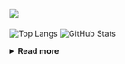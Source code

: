 ![](https://komarev.com/ghpvc/?username=chck&color=blueviolet)

<p align="left"> 
  <img alt="Top Langs" align="center" height="150" src="https://github-readme-stats-nine-umber-51.vercel.app/api/top-langs/?username=chck&layout=compact&count_private=true&show_icons=true&show_icons=true&theme=buefy" />
  <img alt="GitHub Stats" align="center" height="150" src="https://github-readme-stats-nine-umber-51.vercel.app/api?username=chck&count_private=true&show_icons=true&show_icons=true&theme=buefy" />
</p>

<details>
  <summary><b>Read more</b></summary>
  <br>

  <!--START_SECTION:waka-->
**🐱 My GitHub Data** 

> 📦 74.8 kB Used in GitHub's Storage 
 > 
> 🏆 811 Contributions in the Year 2023
 > 
> 💼 Opted to Hire
 > 
> 📜 134 Public Repositories 
 > 
> 🔑 19 Private Repositories 
 > 
**I'm a Night 🦉** 

```text
🌞 Morning                1299 commits        ████░░░░░░░░░░░░░░░░░░░░░   15.89 % 
🌆 Daytime                2105 commits        ██████░░░░░░░░░░░░░░░░░░░   25.76 % 
🌃 Evening                2236 commits        ███████░░░░░░░░░░░░░░░░░░   27.36 % 
🌙 Night                  2533 commits        ████████░░░░░░░░░░░░░░░░░   30.99 % 
```
📅 **I'm Most Productive on Monday** 

```text
Monday                   1802 commits        ██████░░░░░░░░░░░░░░░░░░░   22.05 % 
Tuesday                  1681 commits        █████░░░░░░░░░░░░░░░░░░░░   20.57 % 
Wednesday                1180 commits        ████░░░░░░░░░░░░░░░░░░░░░   14.44 % 
Thursday                 1493 commits        █████░░░░░░░░░░░░░░░░░░░░   18.27 % 
Friday                   818 commits         ███░░░░░░░░░░░░░░░░░░░░░░   10.01 % 
Saturday                 410 commits         █░░░░░░░░░░░░░░░░░░░░░░░░   05.02 % 
Sunday                   789 commits         ██░░░░░░░░░░░░░░░░░░░░░░░   09.65 % 
```


📊 **This Week I Spent My Time On** 

```text
💬 Programming Languages: 
Other                    31 hrs 1 min        ████████████████████████░   95.43 % 
Terraform                47 mins             █░░░░░░░░░░░░░░░░░░░░░░░░   02.43 % 
Markdown                 12 mins             ░░░░░░░░░░░░░░░░░░░░░░░░░   00.65 % 
TOML                     12 mins             ░░░░░░░░░░░░░░░░░░░░░░░░░   00.62 % 
PHP                      9 mins              ░░░░░░░░░░░░░░░░░░░░░░░░░   00.49 % 

🔥 Editors: 
Chrome                   31 hrs 1 min        ████████████████████████░   95.42 % 
VS Code                  44 mins             █░░░░░░░░░░░░░░░░░░░░░░░░   02.28 % 
Neovim                   37 mins             ░░░░░░░░░░░░░░░░░░░░░░░░░   01.94 % 
Obsidian                 6 mins              ░░░░░░░░░░░░░░░░░░░░░░░░░   00.36 % 
```

**I Mostly Code in Python** 

```text
Python                   41 repos            ████████░░░░░░░░░░░░░░░░░   32.80 % 
Jupyter Notebook         20 repos            ████░░░░░░░░░░░░░░░░░░░░░   16.00 % 
Rust                     7 repos             █░░░░░░░░░░░░░░░░░░░░░░░░   05.60 % 
Shell                    3 repos             █░░░░░░░░░░░░░░░░░░░░░░░░   02.40 % 
Astro                    1 repo              ░░░░░░░░░░░░░░░░░░░░░░░░░   00.80 % 
```



**Timeline**

![Lines of Code chart](https://raw.githubusercontent.com/chck/chck/main/assets/bar_graph.png)


 Last Updated on 2023-10-23 01:22 UTC
<!--END_SECTION:waka-->
</details>


